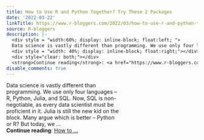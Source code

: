 ```yaml
---
title: How to Use R and Python Together? Try These 2 Packages
date: '2022-03-22'
linkTitle: https://www.r-bloggers.com/2022/03/how-to-use-r-and-python-together-try-these-2-packages/
source: R-bloggers
description: |-
  <div style = "width:60%; display: inline-block; float:left; ">
  Data science is vastly different than programming. We use only four languages – R, Python, Julia, and SQL. Now, SQL is non-negotiable, as every data scientist must be proficient in it. Julia is still the new kid on the block. Many argue which is better – Python or R? But today, we ...</div>
  <div style = "width: 40%; display: inline-block; float:right;"></div>
  <div style="clear: both;"></div>
  <strong>Continue reading</strong>: <a href="https://www.r-bloggers.com/2022/03/how-to-use-r-and-python-together-try-these-2-packages/">How to ...
disable_comments: true
---
```

<div style = "width:60%; display: inline-block; float:left; ">
Data science is vastly different than programming. We use only four languages – R, Python, Julia, and SQL. Now, SQL is non-negotiable, as every data scientist must be proficient in it. Julia is still the new kid on the block. Many argue which is better – Python or R? But today, we ...</div>
<div style = "width: 40%; display: inline-block; float:right;"></div>
<div style="clear: both;"></div>
<strong>Continue reading</strong>: <a href="https://www.r-bloggers.com/2022/03/how-to-use-r-and-python-together-try-these-2-packages/">How to ...